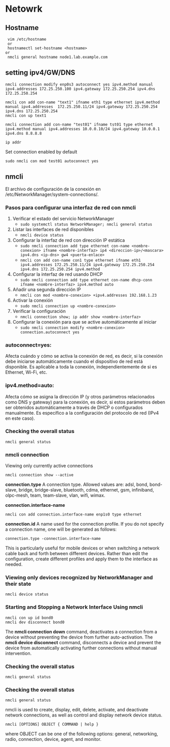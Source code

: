 
# Netowrk

## Hostname
```
 vim /etc/hostname
 or
 hostnamectl set-hostname <hostname>
or
 nmcli general hostname node1.lab.example.com
```

## setting ipv4/GW/DNS

```
nmcli connection modify enp0s3 autoconnect yes ipv4.method manual ipv4.addresses 172.25.250.100 ipv4.gateway 172.25.250.254 ipv4.dns 172.25.250.254

nmcli con add con-name "text1" ifname eth1 type ethernet ipv4.method manual ipv4.addresses  172.25.250.11/24 ipv4.gateway 172.25.250.254 ipv4.dns 172.25.250.254
nmcli con up text1

nmcli connection add con-name "test01" ifname tst01 type ethernet ipv4.method manual ipv4.addresses 10.0.0.10/24 ipv4.gateway 10.0.0.1 ipv4.dns 8.8.8.8

ip addr
```
Set connection enabled by default
````
sudo nmcli con mod test01 autoconnect yes
````

## nmcli
El archivo de configuración de la conexión en /etc/NetworkManager/system-connections/.

### Pasos para configurar una interfaz de red con nmcli

1. Verificar el estado del servicio NetworkManager
   - ````sudo systemctl status NetworkManager; nmcli general status````
3. Listar las interfaces de red disponibles
   - ````nmcli device status````
5. Configurar la interfaz de red con dirección IP estática
   - ````sudo nmcli connection add type ethernet con-name <nombre-conexion> ifname <nombre-interfaz> ip4 <direccion-ip>/<mascara> ipv4.dns <ip-dns> gw4 <puerta-enlace>````
   - ````nmcli con add con-name con1 type ethernet ifname eth1 ipv4.addresses 172.25.250.11/24 ipv4.gateway 172.25.250.254 ipv4.dns 172.25.250.254 ipv4.method````
7. Configurar la interfaz de red usando DHCP
   - ````sudo nmcli connection add type ethernet con-name dhcp-conn ifname <nombre-interfaz> ipv4.method auto````
8. Añadir una segunda dirección IP
   - ````nmcli con mod <nombre-conexion> +ipv4.addresses 192.168.1.23 ````
9. Activar la conexión
   - ````sudo nmcli connection up <nombre-conexion> ````
11. Verificar la configuración 
    - ````nmcli connection show; ip addr show <nombre-interfaz>````
13. Configurar la conexión para que se active automáticamente al iniciar
    - ````sudo nmcli connection modify <nombre-conexion> connection.autoconnect yes````

### autoconnect=yes:

Afecta cuándo y cómo se activa la conexión de red, es decir, si la conexión debe iniciarse automáticamente cuando el dispositivo de red está disponible.
Es aplicable a toda la conexión, independientemente de si es Ethernet, Wi-Fi, etc.

### ipv4.method=auto:

Afecta cómo se asigna la dirección IP (y otros parámetros relacionados como DNS y gateway) para la conexión, es decir, si estos parámetros deben ser obtenidos automáticamente a través de DHCP o configurados manualmente.
Es específico a la configuración del protocolo de red (IPv4 en este caso).



###  Checking the overall status 
```
nmcli general status
```

### nmcli connection 
Viewing only currently active connections
```
nmcli connection show --active
```
**connection.type**
A connection type. Allowed values are: adsl, bond, bond-slave, bridge, bridge-slave, bluetooth, cdma, ethernet, gsm, infiniband, olpc-mesh, team, team-slave, vlan, wifi, wimax.

**connection.interface-name**
````
nmcli con add connection.interface-name enp1s0 type ethernet
````

**connection.id**
A name used for the connection profile. If you do not specify a connection name, one will be generated as follows:
````
connection.type -connection.interface-name
````
This is particularly useful for mobile devices or when switching a network cable back and forth between different devices. Rather than edit the configuration, create different profiles and apply them to the interface as needed. 


###  Viewing only devices recognized by NetworkManager and their state
```
nmcli device status
```

###  Starting and Stopping a Network Interface Using nmcli
```
nmcli con up id bond0
nmcli dev disconnect bond0
```
The **nmcli connection down** command, deactivates a connection from a device without preventing the device from further auto-activation. 
The **nmcli device disconnect** command, disconnects a device and prevent the device from automatically activating further connections without manual intervention.

###  Checking the overall status 
```
nmcli general status
```

###  Checking the overall status 
```
nmcli general status
```



nmcli is used to create, display, edit, delete, activate, and deactivate network connections, as well as control and display network device status.
```
nmcli [OPTIONS] OBJECT { COMMAND | help }
```
where OBJECT can be one of the following options: general, networking, radio, connection, device, agent, and monitor.

